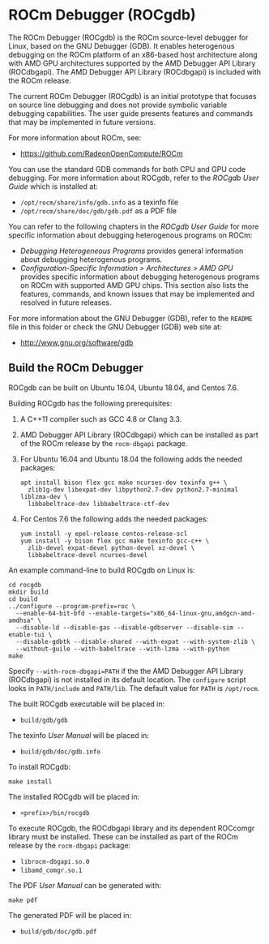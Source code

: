 ROCm Debugger (ROCgdb)
======================

The ROCm Debugger (ROCgdb) is the ROCm source-level debugger for Linux, based on
the GNU Debugger (GDB). It enables heterogenous debugging on the ROCm platform
of an x86-based host architecture along with AMD GPU architectures supported by
the AMD Debugger API Library (ROCdbgapi). The AMD Debugger API Library
(ROCdbgapi) is included with the ROCm release.

The current ROCm Debugger (ROCgdb) is an initial prototype that focuses on
source line debugging and does not provide symbolic variable debugging
capabilities. The user guide presents features and commands that may be
implemented in future versions.

For more information about ROCm, see:

- https://github.com/RadeonOpenCompute/ROCm

You can use the standard GDB commands for both CPU and GPU code debugging. For
more information about ROCgdb, refer to the *ROCgdb User Guide* which is
installed at:

- ``/opt/rocm/share/info/gdb.info`` as a texinfo file
- ``/opt/rocm/share/doc/gdb/gdb.pdf`` as a PDF file

You can refer to the following chapters in the *ROCgdb User Guide* for more
specific information about debugging heterogenous programs on ROCm:

- *Debugging Heterogeneous Programs* provides general information about
  debugging heterogenous programs.
- *Configuration-Specific Information > Architectures > AMD GPU* provides
  specific information about debugging heterogenous programs on ROCm with
  supported AMD GPU chips. This section also lists the features, commands, and
  known issues that may be implemented and resolved in future releases.

For more information about the GNU Debugger (GDB), refer to the ``README`` file
in this folder or check the GNU Debugger (GDB) web site at:

- http://www.gnu.org/software/gdb

Build the ROCm Debugger
-----------------------

ROCgdb can be built on Ubuntu 16.04, Ubuntu 18.04, and Centos 7.6.

Building ROCgdb has the following prerequisites:

1. A C++11 compiler such as GCC 4.8 or Clang 3.3.

2. AMD Debugger API Library (ROCdbgapi) which can be installed as part of the
   ROCm release by the ``rocm-dbgapi`` package.

3. For Ubuntu 16.04 and Ubuntu 18.04 the following adds the needed packages:

   ````shell
   apt install bison flex gcc make ncurses-dev texinfo g++ \
     zlib1g-dev libexpat-dev libpython2.7-dev python2.7-minimal liblzma-dev \
     libbabeltrace-dev libbabeltrace-ctf-dev
   ````

4. For Centos 7.6 the following adds the needed packages:

   ````shell
   yum install -y epel-release centos-release-scl
   yum install -y bison flex gcc make texinfo gcc-c++ \
     zlib-devel expat-devel python-devel xz-devel \
     libbabeltrace-devel ncurses-devel
   ````

An example command-line to build ROCgdb on Linux is:

````shell
cd rocgdb
mkdir build
cd build
../configure --program-prefix=roc \
  --enable-64-bit-bfd --enable-targets="x86_64-linux-gnu,amdgcn-amd-amdhsa" \
  --disable-ld --disable-gas --disable-gdbserver --disable-sim --enable-tui \
  --disable-gdbtk --disable-shared --with-expat --with-system-zlib \
  --without-guile --with-babeltrace --with-lzma --with-python
make
````

Specify ``--with-rocm-dbgapi=PATH`` if the the AMD Debugger API Library
(ROCdbgapi) is not installed in its default location. The ``configure`` script
looks in ``PATH/include`` and ``PATH/lib``. The default value for ``PATH`` is
``/opt/rocm``.

The built ROCgdb executable will be placed in:

- ``build/gdb/gdb``

The texinfo *User Manual* will be placed in:

- ``build/gdb/doc/gdb.info``

To install ROCgdb:

````shell
make install
````

The installed ROCgdb will be placed in:

- ``<prefix>/bin/rocgdb``

To execute ROCgdb, the ROCdbgapi library and its dependent ROCcomgr library must
be installed. These can be installed as part of the ROCm release by the
``rocm-dbgapi`` package:

- ``librocm-dbgapi.so.0``
- ``libamd_comgr.so.1``

The PDF *User Manual* can be generated with:

````shell
make pdf
````

The generated PDF will be placed in:

- ``build/gdb/doc/gdb.pdf``
